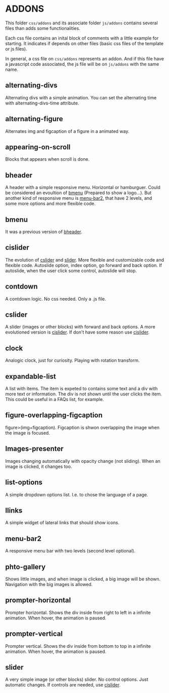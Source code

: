 # ADDONS
This folder `css/addons` and its associate folder `js/addons` contains several files than adds some functionalities.

Each css file contains an inital block of comments with a little example for starting. It indicates if depends on other files (basic css files of the template or js files).

In general, a css file on `css/addons` represents an addon. And if this file have a javascript code associated, the js file will be on `js/addons` with the same name.

## alternating-divs
Alternating divs with a simple animation. You can set the alternating time with alternating-divs-time attribute.

## alternating-figure
Alternates img and figcaption of a figure in a animated way.

## appearing-on-scroll
Blocks that appears when scroll is done.

## bheader
A header with a simple responsive menu. Horizontal or hamburguer. Could be considered an evoultion of [bmenu](#bmenu) (Prepared to show a logo...). But another kind of responsive menu is [menu-bar2](#menu-bar2), that have 2 levels, and some more options and more flexible code.

## bmenu
It was a previous version of [bheader](#bheader).

## cislider
The evolution of [cslider](#cslider) and [slider](#slider). More flexible and customizable code and flexible code. Autoslide option, index option, go forward and back option. If autoslide, when the user click some control, autoslide will stop.

## contdown
A contdown logic. No css needed. Only a .js file.

## cslider
A slider (images or other blocks) with forward and back options. A more evolutioned version is [cislider](#cislider). If don't have some reason use [cislider](#cislider).

## clock
Analogic clock, just for curiosity. Playing with rotation transform.

## expandable-list
A list with items. The item is expeted to contains some text and a div with more text or information. The div is not shown until the user clicks the item. This could be useful in a FAQs list, for example.

## figure-overlapping-figcaption
figure>(img+figcaption). Figcaption is shwon overlapping the image when the image is focused.

## Images-presenter
Images changing automatically with opacity change (not sliding). When an image is clicked, it changes too.

## list-options
A simple dropdown options list. I.e. to chose the language of a page.

## llinks
A simple widget of lateral links that should show icons.

## menu-bar2
A responsive menu bar with two levels (second level optional).

## phto-gallery
Shows little images, and when image is clicked, a big image will be shown. Navigation with the big images is allowed.

## prompter-horizontal
Prompter horizontal. Shows the div inside from right to left in a infinite animation. When hover, the animation is paused.

## prompter-vertical
Prompter vertical. Shows the div inside from bottom to top in a infinite animation. When hover, the animation is paused.

## slider
A very simple image (or other blocks) slider. No control options. Just automatic changes. If controls are needed, use [cislider](#cislider).

